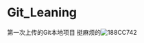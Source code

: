 # Git_Leaning
第一次上传的Git本地项目 挺麻烦的![188CC742](https://user-images.githubusercontent.com/47878444/159437059-8b812b43-cf52-444c-9f4c-8c66f06f2a1a.png)


